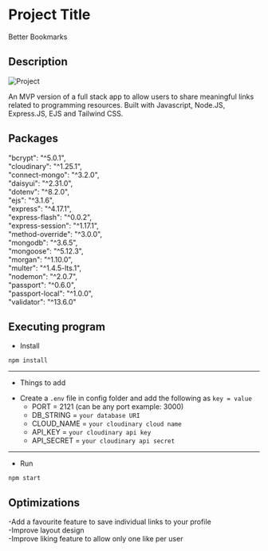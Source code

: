# Project Title

Better Bookmarks

## Description

![Project](https://github.com/timdoan22/fullstack-app/blob/main/public/imgs/bb_gif.gif)

An MVP version of a full stack app to allow users to share meaningful links related to programming resources. Built with Javascript, Node.JS, Express.JS, EJS and Tailwind CSS.

## Packages

"bcrypt": "^5.0.1",<br />
"cloudinary": "^1.25.1",<br />
"connect-mongo": "^3.2.0",<br />
"daisyui": "^2.31.0",<br />
"dotenv": "^8.2.0",<br />
"ejs": "^3.1.6",<br />
"express": "^4.17.1",<br />
"express-flash": "^0.0.2",<br />
"express-session": "^1.17.1",<br />
"method-override": "^3.0.0",<br />
"mongodb": "^3.6.5",<br />
"mongoose": "^5.12.3",<br />
"morgan": "^1.10.0",<br />
"multer": "^1.4.5-lts.1",<br />
"nodemon": "^2.0.7",<br />
"passport": "^0.6.0",<br />
"passport-local": "^1.0.0",<br />
"validator": "^13.6.0"

## Executing program

* Install

`npm install`

---

* Things to add

- Create a `.env` file in config folder and add the following as `key = value`
  - PORT = 2121 (can be any port example: 3000)
  - DB_STRING = `your database URI`
  - CLOUD_NAME = `your cloudinary cloud name`
  - API_KEY = `your cloudinary api key`
  - API_SECRET = `your cloudinary api secret`

---

* Run

`npm start`

## Optimizations

-Add a favourite feature to save individual links to your profile<br />
-Improve layout design<br />
-Improve liking feature to allow only one like per user
